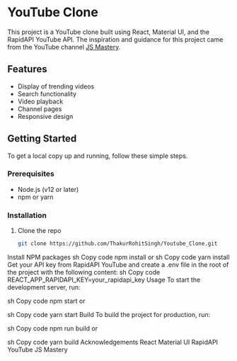 # YouTube Clone

This project is a YouTube clone built using React, Material UI, and the RapidAPI YouTube API. The inspiration and guidance for this project came from the YouTube channel [JS Mastery](https://www.youtube.com/c/JsMastery).

## Features

- Display of trending videos
- Search functionality
- Video playback
- Channel pages
- Responsive design


## Getting Started

To get a local copy up and running, follow these simple steps.

### Prerequisites

- Node.js (v12 or later)
- npm or yarn

### Installation

1. Clone the repo
   ```sh
   git clone https://github.com/ThakurRohitSingh/Youtube_Clone.git
Install NPM packages
sh
Copy code
npm install
or
sh
Copy code
yarn install
Get your API key from RapidAPI YouTube and create a .env file in the root of the project with the following content:
sh
Copy code
REACT_APP_RAPIDAPI_KEY=your_rapidapi_key
Usage
To start the development server, run:

sh
Copy code
npm start
or

sh
Copy code
yarn start
Build
To build the project for production, run:

sh
Copy code
npm run build
or

sh
Copy code
yarn build
Acknowledgements
React
Material UI
RapidAPI YouTube
JS Mastery
